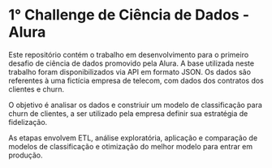<h1> 1° Challenge de Ciência de Dados - Alura </h1>

Este repositório contém o trabalho em desenvolvimento para o primeiro desafio de ciência de dados promovido pela Alura.
A base utilizada neste trabalho foram disponibilizados via API em formato JSON. Os dados são referentes à uma fictícia empresa de telecom, com dados dos contratos dos clientes e churn.

O objetivo é analisar os dados e constriuir um modelo de classificação para churn de clientes, a ser utilizado pela empresa definir sua estratégia de fidelização.

As etapas envolvem ETL, análise exploratória, aplicação e comparação de modelos de classificação e otimização do melhor modelo para entrar em produção.
